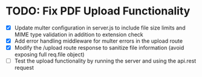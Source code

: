 # TODO: Fix PDF Upload Functionality

- [x] Update multer configuration in server.js to include file size limits and MIME type validation in addition to extension check
- [x] Add error handling middleware for multer errors in the upload route
- [x] Modify the /upload route response to sanitize file information (avoid exposing full req.file object)
- [ ] Test the upload functionality by running the server and using the api.rest request
